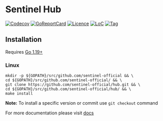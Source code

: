 # Sentinel Hub

[![Codecov](https://codecov.io/gh/sentinel-official/hub/branch/development/graph/badge.svg)](https://codecov.io/gh/sentinel-official/hub?branch=development)
[![GoReportCard](https://goreportcard.com/badge/github.com/sentinel-official/hub)](https://goreportcard.com/report/github.com/sentinel-official/hub)
[![Licence](https://img.shields.io/github/license/sentinel-official/hub.svg)](https://github.com/sentinel-official/hub/blob/development/LICENSE)
[![LoC](https://tokei.rs/b1/github/sentinel-official/hub)](https://github.com/sentinel-official/hub)
[![Tag](https://img.shields.io/github/tag/sentinel-official/hub.svg)](https://github.com/sentinel-official/hub/releases/latest)

## Installation

Requires [Go 1.19+](https://golang.org/dl/)

### Linux

```shell
mkdir -p ${GOPATH}/src/github.com/sentinel-official && \
cd ${GOPATH}/src/github.com/sentinel-official/ && \
git clone https://github.com/sentinel-official/hub.git && \
cd ${GOPATH}/src/github.com/sentinel-official/hub/ && \
make install
```

**Note:** To install a specific version or commit use `git checkout` command

For more documentation please visit [docs](https://github.com/sentinel-official/docs)
